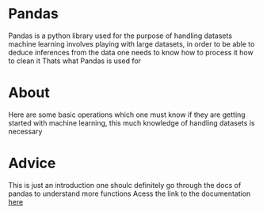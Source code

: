 # Pandas
Pandas is a python library used for the purpose of handling datasets
machine learning involves playing with large datasets, in order to be able 
to deduce inferences from the data one needs to know how to process it
how to clean it
Thats what Pandas is used for
# About
Here are some basic operations which one must know if they are getting started with machine learning, this much knowledge of handling datasets is necessary

# Advice 
This is just an introduction one shoulc definitely go through the docs of pandas to understand more functions
Acess the link to the documentation [here](https://pandas.pydata.org/pandas-docs/stable/)